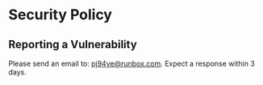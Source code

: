 # Security Policy

## Reporting a Vulnerability

Please send an email to: pj94ye@runbox.com. Expect a response within 3 days.
